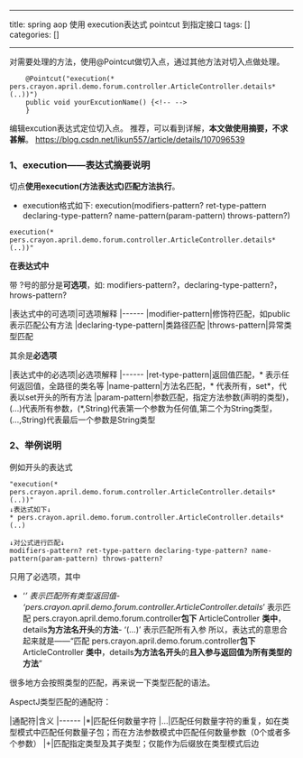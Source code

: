 
--- 
title:  spring aop 使用 execution表达式 pointcut 到指定接口 
tags: []
categories: [] 

---
对需要处理的方法，使用@Pointcut做切入点，通过其他方法对切入点做处理。

```
    @Pointcut("execution(* pers.crayon.april.demo.forum.controller.ArticleController.details*(..))")
    public void yourExcutionName() {<!-- -->
    }

```

编辑excution表达式定位切入点。 推荐，可以看到详解，**本文做使用摘要，不求甚解**。 https://blog.csdn.net/likun557/article/details/107096539

### 1、execution——表达式摘要说明

切点**使用execution(方法表达式)匹配方法执行**。
- execution格式如下: execution(modifiers-pattern? ret-type-pattern declaring-type-pattern? name-pattern(param-pattern) throws-pattern?)
```
execution(* pers.crayon.april.demo.forum.controller.ArticleController.details*(..))"

```

**在表达式中**

带 ?号的部分是**可选项**，如: modifiers-pattern?，declaring-type-pattern?，hrows-pattern?

|表达式中的可选项|可选项解释
|------
|modifier-pattern|修饰符匹配，如public 表示匹配公有方法
|declaring-type-pattern|类路径匹配
|throws-pattern|异常类型匹配

其余是**必选项**

|表达式中的必选项|必选项解释
|------
|ret-type-pattern|返回值匹配，* 表示任何返回值，全路径的类名等
|name-pattern|方法名匹配，* 代表所有，set*，代表以set开头的所有方法
|param-pattern|参数匹配，指定方法参数(声明的类型)，(…)代表所有参数，(*,String)代表第一个参数为任何值,第二个为String类型，(…,String)代表最后一个参数是String类型

### 2、举例说明

例如开头的表达式

```
"execution(* pers.crayon.april.demo.forum.controller.ArticleController.details*(..))"
↓表达式如下↓
* pers.crayon.april.demo.forum.controller.ArticleController.details*(..)

```

```
↓对公式进行匹配↓
modifiers-pattern? ret-type-pattern declaring-type-pattern? name-pattern(param-pattern) throws-pattern?

```

只用了必选项，其中
- ‘*’ 表示匹配所有类型返回值- ‘pers.crayon.april.demo.forum.controller.ArticleController.details*’ 表示匹配 pers.crayon.april.demo.forum.controller**包下** ArticleController **类中**，details**为方法名开头**的**方法**- ‘(…)’ 表示匹配所有入参
所以，表达式的意思合起来就是——“匹配 pers.crayon.april.demo.forum.controller**包下** ArticleController **类中**，details**为方法名开头**的**且入参与返回值为所有类型的方法**”

>  
 很多地方会按照类型的匹配，再来说一下类型匹配的语法。 


AspectJ类型匹配的通配符：

|通配符|含义
|------
|*|匹配任何数量字符
|…|匹配任何数量字符的重复，如在类型模式中匹配任何数量子包；而在方法参数模式中匹配任何数量参数（0个或者多个参数）
|+|匹配指定类型及其子类型；仅能作为后缀放在类型模式后边
